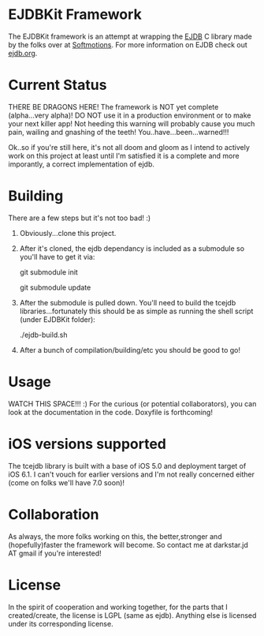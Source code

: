 EJDBKit Framework
=================

The EJDBKit framework is an attempt at wrapping the [EJDB](https://github.com/Softmotions/ejdb) C library made by the folks over at [Softmotions](http://softmotions.com).
For more information on EJDB check out [ejdb.org](http://ejdb.org).

Current Status
=================
THERE BE DRAGONS HERE! The framework is NOT yet complete (alpha...very alpha)! DO NOT use it in a production environment or to make your next killer app! Not heeding this warning will probably cause you much pain, wailing
and gnashing of the teeth! You..have...been...warned!!!

Ok..so if you're still here, it's not all doom and gloom as I intend to actively work on this project
at least until I'm satisfied it is a complete and more imporantly, a correct implementation of ejdb.

Building
=================
There are a few steps but it's not too bad! :)

1. Obviously...clone this project.
2. After it's cloned, the ejdb dependancy is included as a submodule so you'll have to get it via:

    git submodule init
    
    git submodule update
3. After the submodule is pulled down. You'll need to build the tcejdb libraries...fortunately
this should be as simple as running the shell script (under EJDBKit folder):

    ./ejdb-build.sh
    
4. After a bunch of compilation/building/etc you should be good to go!

Usage
==================

WATCH THIS SPACE!!! :) For the curious (or potential collaborators), you can look at the documentation in the code. Doxyfile is forthcoming!


iOS versions supported
=======================

The tcejdb library is built with a base of iOS 5.0 and deployment target of iOS 6.1.
I can't vouch for earlier versions and I'm not really concerned either (come on folks we'll have 7.0 soon)!

Collaboration
==============
As always, the more folks working on this, the better,stronger and (hopefully)faster the framework
will become. So contact me at darkstar.jd AT gmail if you're interested!

License
==============
In the spirit of cooperation and working together, for the parts that I created/create, the license is LGPL (same as ejdb). Anything else is licensed under its corresponding license.
